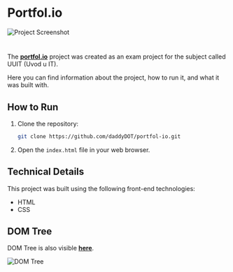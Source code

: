 # Portfol.io

![Project Screenshot](https://i.ibb.co/MRzMVHf/image.png)

#

The **[portfol.io](https://portfol-io-delta.vercel.app/)** project was created as an exam project for the subject called UUIT (Uvod u IT).

Here you can find information about the project, how to run it, and what it was built with.

## How to Run

1. Clone the repository:

   ```bash
   git clone https://github.com/daddyDOT/portfol-io.git
   ```

2. Open the `index.html` file in your web browser.

## Technical Details

This project was built using the following front-end technologies:

- HTML
- CSS

## DOM Tree

DOM Tree is also visible **[here](https://portfol-io-delta.vercel.app/dom_tree/tree.html)**.

![DOM Tree](https://i.ibb.co/D7CKBqB/dom-tree.png)
